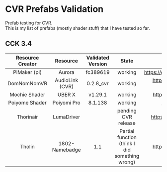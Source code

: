 # CVR Prefabs Validation

Prefab testing for CVR.  
This is my list of prefabs (mostly shader stuff) that I have tested so far.  

## CCK 3.4
| Resource Creator 	|     Resource    	| Validated Version 	|   State             |  Link to Resource                                        |
|:----------------:	|:---------------:	|:-----------------:	|:------------------:	|:-------------------------------------------------------: |
|   PiMaker (pi)   	|      Aurora     	|      fc389619     	| working            	|   https://github.com/PiMaker/VRChatUnityThings#aurora  	 |
|    DomNomNomVR   	| AudioLink (CVR) 	|     0.2.8_cvr     	| working            	|   https://github.com/DomNomNomVR/cvr-audio-link/releases |
|     Mochie Shader |    UBER X         |     v1.29.1         | working             |   https://www.patreon.com/mochieshaders/posts            |
|    Poiyome Shader |    Poiyomi Pro    |     8.1.138         | working             |   https://www.patreon.com/poiyomi/posts                  |
|     Thorinair    	|    LumaDriver   	|                   	| pending CVR release |   https://github.com/Thorinair/LumaDriver/releases    	 |
|     Tholin        |   1802-Namebadge  |     1.1             | Partial function <br> (think I did something wrong)| https://github.com/89Mods/1802-Namebadge/ |
